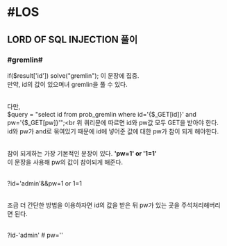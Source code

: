 #LOS
=========
LORD OF SQL INJECTION 풀이
---------
### #gremlin#

if($result['id']) solve("gremlin"); 이 문장에 집중.<br>
만약, id의 값이 있으며녀 gremlin을 풀 수 있다. <br><br>

다만,<br>
$query = "select id from prob_gremlin where id='{$_GET[id]}' and pw='{$_GET[pw]}'";<br
위 쿼리문에 따르면 id와 pw값 모두 GET을 받아야 한다.<br>
id와 pw가 and로 묶여있기 때문에 id에 넣어준 값에 대한 pw가 참이 되게 해야한다. <br><br>

참이 되게하는 가장 기본적인 문장이 있다. <b>'pw=1' or '1=1'</b><br>
이 문장을 사용해 pw의 값이 참이되게 해준다.<br><br>

?id='admin'&&pw=1 or 1=1 <br><br>

조금 더 간단한 방법을 이용하자면 id의 값을 받은 뒤 pw가 있는 곳을 주석처리해버리면 된다.<br><br>

?id-'admin' # pw=''
